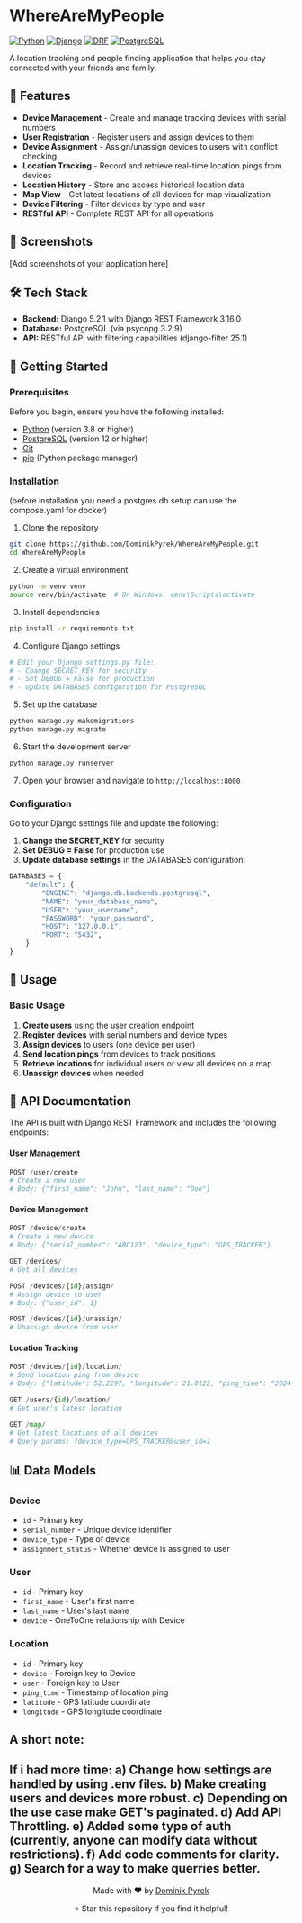 # WhereAreMyPeople

[![Python](https://img.shields.io/badge/Python-3.8+-blue.svg)](https://python.org)
[![Django](https://img.shields.io/badge/Django-5.2.1-green.svg)](https://djangoproject.com)
[![DRF](https://img.shields.io/badge/DRF-3.16.0-red.svg)](https://django-rest-framework.org)
[![PostgreSQL](https://img.shields.io/badge/PostgreSQL-12+-blue.svg)](https://postgresql.org)

A location tracking and people finding application that helps you stay connected with your friends and family.

## 🚀 Features

- **Device Management** - Create and manage tracking devices with serial numbers
- **User Registration** - Register users and assign devices to them
- **Device Assignment** - Assign/unassign devices to users with conflict checking
- **Location Tracking** - Record and retrieve real-time location pings from devices
- **Location History** - Store and access historical location data
- **Map View** - Get latest locations of all devices for map visualization
- **Device Filtering** - Filter devices by type and user
- **RESTful API** - Complete REST API for all operations

## 📱 Screenshots

[Add screenshots of your application here]

## 🛠️ Tech Stack

- **Backend:** Django 5.2.1 with Django REST Framework 3.16.0
- **Database:** PostgreSQL (via psycopg 3.2.9)
- **API:** RESTful API with filtering capabilities (django-filter 25.1)

## 🚦 Getting Started

### Prerequisites

Before you begin, ensure you have the following installed:
- [Python](https://python.org/) (version 3.8 or higher)
- [PostgreSQL](https://postgresql.org/) (version 12 or higher)
- [Git](https://git-scm.com/)
- [pip](https://pip.pypa.io/) (Python package manager)

### Installation
(before installation you need a postgres db setup can use the compose.yaml for docker)

1. Clone the repository
```bash
git clone https://github.com/DominikPyrek/WhereAreMyPeople.git
cd WhereAreMyPeople
```

2. Create a virtual environment
```bash
python -m venv venv
source venv/bin/activate  # On Windows: venv\Scripts\activate
```

3. Install dependencies
```bash
pip install -r requirements.txt
```

4. Configure Django settings
```bash
# Edit your Django settings.py file:
# - Change SECRET_KEY for security
# - Set DEBUG = False for production
# - Update DATABASES configuration for PostgreSQL
```

5. Set up the database
```bash
python manage.py makemigrations
python manage.py migrate
```

6. Start the development server
```bash
python manage.py runserver
```

7. Open your browser and navigate to `http://localhost:8000`

### Configuration

Go to your Django settings file and update the following:

1. **Change the SECRET_KEY** for security
2. **Set DEBUG = False** for production use
3. **Update database settings** in the DATABASES configuration:

```python
DATABASES = {
    "default": {
        "ENGINE": "django.db.backends.postgresql",
        "NAME": "your_database_name",
        "USER": "your_username", 
        "PASSWORD": "your_password",
        "HOST": "127.0.0.1",
        "PORT": "5432",
    }
}
```

## 📖 Usage

### Basic Usage

1. **Create users** using the user creation endpoint
2. **Register devices** with serial numbers and device types
3. **Assign devices** to users (one device per user)
4. **Send location pings** from devices to track positions
5. **Retrieve locations** for individual users or view all devices on a map
6. **Unassign devices** when needed

## 🔧 API Documentation

The API is built with Django REST Framework and includes the following endpoints:

#### User Management
```python
POST /user/create
# Create a new user
# Body: {"first_name": "John", "last_name": "Doe"}
```

#### Device Management  
```python
POST /device/create
# Create a new device
# Body: {"serial_number": "ABC123", "device_type": "GPS_TRACKER"}

GET /devices/
# Get all devices

POST /devices/{id}/assign/
# Assign device to user
# Body: {"user_id": 1}

POST /devices/{id}/unassign/ 
# Unassign device from user
```

#### Location Tracking
```python
POST /devices/{id}/location/
# Send location ping from device
# Body: {"latitude": 52.2297, "longitude": 21.0122, "ping_time": "2024-01-01T12:00:00Z"}

GET /users/{id}/location/
# Get user's latest location

GET /map/
# Get latest locations of all devices
# Query params: ?device_type=GPS_TRACKER&user_id=1
```

## 📊 Data Models

### Device
- `id` - Primary key
- `serial_number` - Unique device identifier
- `device_type` - Type of device
- `assignment_status` - Whether device is assigned to user

### User  
- `id` - Primary key
- `first_name` - User's first name
- `last_name` - User's last name
- `device` - OneToOne relationship with Device

### Location
- `id` - Primary key
- `device` - Foreign key to Device
- `user` - Foreign key to User
- `ping_time` - Timestamp of location ping
- `latitude` - GPS latitude coordinate
- `longitude` - GPS longitude coordinate


## A short note:
If i had more time: 
a) Change how settings are handled by using .env files.
b) Make creating users and devices more robust.
c) Depending on the use case make GET's paginated.
d) Add API Throttling.
e) Added some type of auth (currently, anyone can modify data without restrictions).
f) Add code comments for clarity.
g) Search for a way to make querries better.
---

<div align="center">
  <p>Made with ❤️ by <a href="https://github.com/DominikPyrek">Dominik Pyrek</a></p>
  <p>⭐ Star this repository if you find it helpful!</p>
</div>
